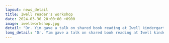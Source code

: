 ```yaml
---
layout: news_detail
title: Iwell reader's workshop 
date: 2024-03-30 20:00:00 +0900
image: iwellworkshop.jpg
detail: "Dr. Yim gave a talk on shared book reading at Iwell kindergarten."
long_detail: "Dr. Yim gave a talk on shared book reading at Iwell kindergarten.."
---
```



